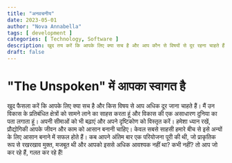 ```yaml
---
title: "अनवचनीय"
date: 2023-05-01
author: "Nova Annabella"
tags: [ development ]
categories: [ Technology, Software ]
description: खुद तय करें कि आपके लिए क्या सच है और आप कौन से विषयों से दूर रहना चाहते हैं।
draft: false
---
```



# "The Unspoken" में आपका स्वागत है

खुद फैसला करें कि आपके लिए क्या सच है और किस विषय से आप अधिक दूर जाना चाहते हैं। मैं उन विकास के प्रतिबंधित क्षेत्रों को
सामने लाने का साहस करता हूं और विकास की एक असाधारण दुनिया का पता लगाता हूं।  अपनी सीमाओं को भी बढ़ाएं और अपने दृष्टिकोण
को विस्तृत करें। हमेशा ध्यान रखें, प्रौद्योगिकी आपके जीवन और काम को आसान बनानी चाहिए।  केवल सबसे साहसी हमारे बीच से इसे
अन्यों के लिए आसान बनाने में सफल होते हैं।  कब आपने अंतिम बार एक परियोजना पूरी की थी, जो प्राकृतिक रूप से रखरखाव मुक्त,
मजबूत थी और आपको इससे अधिक आवश्यक नहीं था? कभी नहीं? तो आप जो कर रहे हैं, गलत कर रहे हैं!
